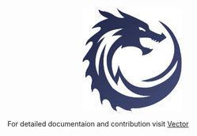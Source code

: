 <p align="center"><a href="http://dcrums.org" target="_blank"><img src="https://github.com/Darkking1098/Vector/blob/main/public/vector/spider/images/logo.png" width="200" alt="Vector Logo"></a></p>

For detailed documentaion and contribution visit <a href="http://dcrums.org">Vector</a>